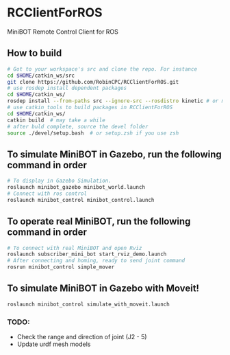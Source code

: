 # RCClientForROS
MiniBOT Remote Control Client for ROS

## How to build
``` bash
# Got to your workspace's src and clone the repo. For instance
cd $HOME/catkin_ws/src
git clone https://github.com/RobinCPC/RCClientForROS.git
# use rosdep install dependent packages
cd $HOME/catkin_ws/
rosdep install --from-paths src --ignore-src --rosdistro kinetic # or melodic
# use catkin_tools to build packages in RCClientForROS
cd $HOME/catkin_ws/
catkin build  # may take a while
# after buld complete, source the devel folder
source ./devel/setup.bash  # or setup.zsh if you use zsh
```

## To simulate MiniBOT in Gazebo, run the following command in order
``` bash
# To display in Gazebo Simulation.
roslaunch minibot_gazebo minibot_world.launch
# Connect with ros control
roslaunch minibot_control minibot_control.launch
```

## To operate real MiniBOT, run the following command in order
``` bash
# To connect with real MiniBOT and open Rviz
roslaunch subscriber_mini_bot start_rviz_demo.launch
# After connecting and homing, ready to send joint command
rosrun minibot_control simple_mover
```

## To simulate MiniBOT in Gazebo with Moveit!
``` bash
roslaunch minibot_control simulate_with_moveit.launch
```

### TODO:
* Check the range and direction of joint (J2 - 5)
* Update urdf mesh models

